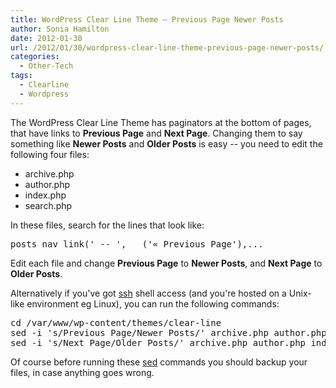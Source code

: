 ```yaml
---
title: WordPress Clear Line Theme – Previous Page Newer Posts
author: Sonia Hamilton
date: 2012-01-30
url: /2012/01/30/wordpress-clear-line-theme-previous-page-newer-posts/
categories:
  - Other-Tech
tags:
  - Clearline
  - Wordpress
---
```

The WordPress Clear Line Theme has paginators at the bottom of pages, that have links to **Previous Page** and **Next Page**. Changing them to say something like **Newer Posts** and **Older Posts** is easy -- you need to edit the following four files:

<!--more-->

  * archive.php
  * author.php
  * index.php
  * search.php

In these files, search for the lines that look like:

<pre>posts_nav_link(' -- ', __('&laquo; Previous Page'),...</pre>

Edit each file and change **Previous Page** to **Newer Posts**, and **Next Page** to **Older Posts**.

Alternatively if you've got [ssh][1] shell access (and you're hosted on a Unix-like environment eg Linux), you can run the following commands:

<pre>cd /var/www/wp-content/themes/clear-line
sed -i 's/Previous Page/Newer Posts/' archive.php author.php index.php search.php
sed -i 's/Next Page/Older Posts/' archive.php author.php index.php search.php</pre>

Of course before running these [sed][2] commands you should backup your files, in case anything goes wrong.

 [1]: http://en.wikipedia.org/wiki/Secure_Shell
 [2]: http://en.wikipedia.org/wiki/Sed
